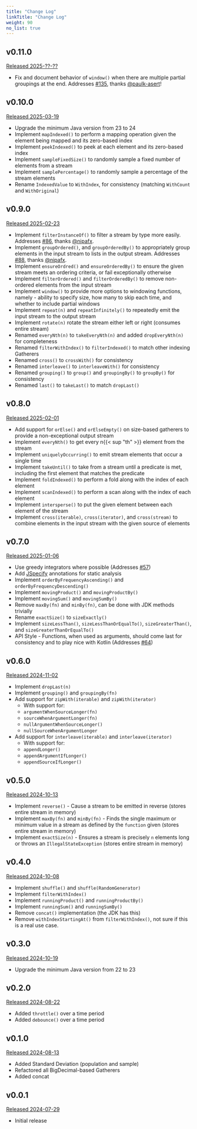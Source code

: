 ```yaml
---
title: "Change Log"
linkTitle: "Change Log"
weight: 90 
no_list: true
---
```


## v0.11.0
[Released 2025-??-??](https://github.com/tginsberg/gatherers4j/releases/tag/v0.11.0)
+ Fix and document behavior of `window()` when there are multiple partial groupings at the end. Addresses [#135](https://github.com/tginsberg/gatherers4j/issues/135), thanks [@paulk-asert](https://github.com/paulk-asert)!

## v0.10.0
[Released 2025-03-19](https://github.com/tginsberg/gatherers4j/releases/tag/v0.10.0)

+ Upgrade the minimum Java version from 23 to 24
+ Implement `mapIndexed()` to perform a mapping operation given the element being mapped and its zero-based index
+ Implement `peekIndexed()` to peek at each element and its zero-based index
+ Implement `sampleFixedSize()` to randomly sample a fixed number of elements from a stream
+ Implement `samplePercentage()` to randomly sample a percentage of the stream elements
+ Rename `IndexedValue` to `WithIndex`, for consistency (matching `WithCount` and `WithOriginal`)

## v0.9.0
[Released 2025-02-23](https://github.com/tginsberg/gatherers4j/releases/tag/v0.9.0)

+ Implement `filterInstanceOf()` to filter a stream by type more easily. Addresses [#86](https://github.com/tginsberg/gatherers4j/issues/86), thanks [@nipafx](https://github.com/nipafx).
+ Implement `groupOrdered()`, and `groupOrderedBy()` to appropriately group elements in the input stream to lists in the output stream. Addresses [#88](https://github.com/tginsberg/gatherers4j/issues/88), thanks [@nipafx](https://github.com/nipafx).
+ Implement `ensureOrdred()` and `ensureOrderedBy()` to ensure the given stream meets an ordering criteria, or fail exceptionally otherwise
+ Implement `filterOrdered()` and `filterOrderedBy()` to remove non-ordered elements from the input stream
+ Implement `window()` to provide more options to windowing functions, namely - ability to specify size, how many to skip each time, and whether to include partial windows
+ Implement `repeat(n)` and `repeatInfinitely()` to repeatedly emit the input stream to the output stream
+ Implement `rotate(n)` rotate the stream either left or right (consumes entire stream)
+ Renamed `everyNth(n)` to `takeEveryNth(n)` and added `dropEveryNth(n)` for completeness
+ Renamed `filterWithIndex()` to `filterIndexed()` to match other indexing Gatherers
+ Renamed `cross()` to `crossWith()` for consistency
+ Renamed `interleave()` to `interleaveWith()` for consistency
+ Renamed `grouping()` to `group()` and `groupingBy()` to `groupBy()` for consistency
+ Renamed `last()` to `takeLast()` to match `dropLast()`

## v0.8.0
[Released 2025-02-01](https://github.com/tginsberg/gatherers4j/releases/tag/v0.8.0)

+ Add support for `orElse()` and `orElseEmpty()` on size-based gatherers to provide a non-exceptional output stream
+ Implement `everyNth()` to get every n{{< sup "th" >}} element from the stream
+ Implement `uniquelyOccurring()` to emit stream elements that occur a single time
+ Implement `takeUntil()` to take from a stream until a predicate is met, including the first element that matches the predicate
+ Implement `foldIndexed()` to perform a fold along with the index of each element
+ Implement `scanIndexed()` to perform a scan along with the index of each element
+ Implement `intersperse()` to put the given element between each element of the stream
+ Implement `cross(iterable)`, `cross(iterator)`, and `cross(stream)` to combine elements in the input stream with the given source of elements

## v0.7.0
[Released 2025-01-06](https://github.com/tginsberg/gatherers4j/releases/tag/v0.7.0)

+ Use greedy integrators where possible (Addresses [#57](https://github.com/tginsberg/gatherers4j/issues/57))
+ Add [JSpecify](https://jspecify.dev/) annotations for static analysis
+ Implement `orderByFrequencyAscending()` and `orderByFrequencyDescending()`
+ Implement `movingProduct()` and `movingProductBy()`
+ Implement `movingSum()` and `movingSumBy()`
+ Remove `maxBy(fn)` and `minBy(fn)`, can be done with JDK methods trivially
+ Rename `exactSize()` to `sizeExactly()`
+ Implement `sizeLessThan()`, `sizeLessThanOrEqualTo()`, `sizeGreaterThan()`, and `sizeGreaterThanOrEqualTo()`
+ API Style - Functions, when used as arguments, should come last for consistency and to play nice with Kotlin (Addresses [#64](https://github.com/tginsberg/gatherers4j/issues/64))

## v0.6.0
[Released 2024-11-02](https://github.com/tginsberg/gatherers4j/releases/tag/v0.6.0)

+ Implement `dropLast(n)`
+ Implement `grouping()` and `groupingBy(fn)`
+ Add support for `zipWith(iterable)` and `zipWith(iterator)`
    + With support for:
    + `argumentWhenSourceLonger(fn)`
    + `sourceWhenArgumentLonger(fn)`
    + `nullArgumentWhenSourceLonger()`
    + `nullSourceWhenArgumentLonger`
+ Add support for `interleave(iterable)` and `interleave(iterator)`
    + With support for:
    + `appendLonger()`
    + `appendArgumentIfLonger()`
    + `appendSourceIfLonger()`

## v0.5.0
[Released 2024-10-13](https://github.com/tginsberg/gatherers4j/releases/tag/v0.5.0)
+ Implement `reverse()` - Cause a stream to be emitted in reverse (stores entire stream in memory)
+ Implement `maxBy(fn)` and `minBy(fn)` - Finds the single maximum or minimum value in a stream as defined by the `function` given (stores entire stream in memory)
+ Implement `exactSize(n)` - Ensures a stream is precisely `n` elements long or throws an `IllegalStateException` (stores entire stream in memory)

## v0.4.0
[Released 2024-10-08](https://github.com/tginsberg/gatherers4j/releases/tag/v0.4.0)
+ Implement `shuffle()` and `shuffle(RandomGenerator)`
+ Implement `filterWithIndex()`
+ Implement `runningProduct()` and `runningProductBy()`
+ Implement `runningSum()` and `runningSumBy()`
+ Remove `concat()` implementation (the JDK has this)
+ Remove `withIndexStartingAt()` from `filterWithIndex()`, not sure if this is a real use case.

## v0.3.0
[Released 2024-10-19](https://github.com/tginsberg/gatherers4j/releases/tag/v0.3.0)
+ Upgrade the minimum Java version from 22 to 23

## v0.2.0
[Released 2024-08-22](https://github.com/tginsberg/gatherers4j/releases/tag/v0.2.0)
+ Added `throttle()` over a time period
+ Added `debounce()` over a time period

## v0.1.0
[Released 2024-08-13](https://github.com/tginsberg/gatherers4j/releases/tag/v0.1.0)
+ Added Standard Deviation (population and sample)
+ Refactored all BigDecimal-based Gatherers
+ Added concat

## v0.0.1
[Released 2024-07-29](https://github.com/tginsberg/gatherers4j/releases/tag/v0.0.1)
+ Initial release
